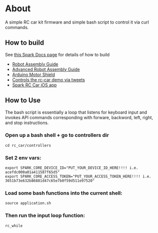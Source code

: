 About
=====

A simple RC car kit firmware and simple bash script to control it via curl commands.

How to build
------------

See [this Spark Docs page](http://docs.spark.io/#/shields/spark-rc-car-kit) for details of how to build

- [Robot Assembly Guide](http://www.dfrobot.com/wiki/index.php/3PA_Assembly_Guide_%28SKU:ROB0005%29)
- [Advanced Robot Assembly Guide](http://www.dfrobot.com/wiki/index.php?title=Basic_Kit_for_Turtle_2WD_SKU:ROB0118)
- [Arduino Motor Shield](http://www.dfrobot.com/wiki/index.php?title=Arduino_Motor_Shield_%28L298N%29_%28SKU:DRI0009%29)
- [Controls the rc-car demo via tweets](https://github.com/spark/rc-car-twitter)
- [Spark RC Car iOS app](https://github.com/spark/rc-car-ios)

How to Use
----------

The bash script is essentially a loop that listens for keyboard input and invokes API
commands corresponding with forware, backword, left, right, and stop instructions.

### Open up a bash shell + go to controllers dir

    cd rc_car/controllers

### Set 2 env vars:

    export SPARK_CORE_DEVICE_ID="PUT_YOUR_DEVICE_ID_HERE!!!! i.e. acefdc000a01a411587f65d5"
    export SPARK_CORE_ACCESS_TOKEN="PUT_YOUR_ACCESS_TOKEN_HERE!!!! i.e. 3651b73e632b86881d47c65e7b0f59d511e97520"

### Load some bash functions into the current shell:

    source application.sh

### Then run the input loop function:

    rc_while
